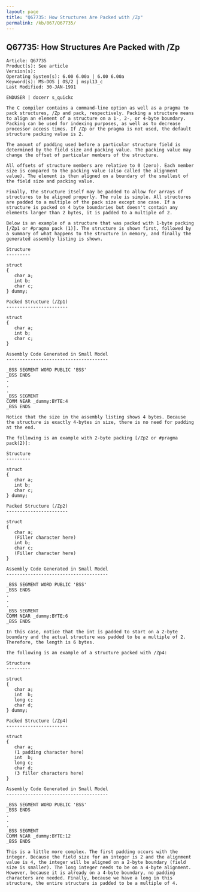 ```yaml
---
layout: page
title: "Q67735: How Structures Are Packed with /Zp"
permalink: /kb/067/Q67735/
---
```


## Q67735: How Structures Are Packed with /Zp

	Article: Q67735
	Product(s): See article
	Version(s): 
	Operating System(s): 6.00 6.00a | 6.00 6.00a
	Keyword(s): MS-DOS | OS/2 | mspl13_c
	Last Modified: 30-JAN-1991
	
	ENDUSER | docerr s_quickc
	
	The C compiler contains a command-line option as well as a pragma to
	pack structures, /Zp and pack, respectively. Packing a structure means
	to align an element of a structure on a 1-, 2-, or 4-byte boundary.
	Packing can be used for indexing purposes, as well as to decrease
	processor access times. If /Zp or the pragma is not used, the default
	structure packing value is 2.
	
	The amount of padding used before a particular structure field is
	determined by the field size and packing value. The packing value may
	change the offset of particular members of the structure.
	
	All offsets of structure members are relative to 0 (zero). Each member
	size is compared to the packing value (also called the alignment
	value). The element is then aligned on a boundary of the smallest of
	the field size and packing value.
	
	Finally, the structure itself may be padded to allow for arrays of
	structures to be aligned properly. The rule is simple. All structures
	are padded to a multiple of the pack size except one case. If a
	structure is packed on 4 byte boundaries but doesn't contain any
	elements larger than 2 bytes, it is padded to a multiple of 2.
	
	Below is an example of a structure that was packed with 1-byte packing
	[/Zp1 or #pragma pack (1)]. The structure is shown first, followed by
	a summary of what happens to the structure in memory, and finally the
	generated assembly listing is shown.
	
	Structure
	---------
	
	struct
	{
	   char a;
	   int b;
	   char c;
	} dummy;
	
	Packed Structure (/Zp1)
	-----------------------
	
	struct
	{
	   char a;
	   int b;
	   char c;
	}
	
	Assembly Code Generated in Small Model
	--------------------------------------
	
	_BSS SEGMENT WORD PUBLIC 'BSS'
	_BSS ENDS
	.
	.
	.
	_BSS SEGMENT
	COMM NEAR _dummy:BYTE:4
	_BSS ENDS
	
	Notice that the size in the assembly listing shows 4 bytes. Because
	the structure is exactly 4-bytes in size, there is no need for padding
	at the end.
	
	The following is an example with 2-byte packing [/Zp2 or #pragma
	pack(2)]:
	
	Structure
	---------
	
	struct
	{
	   char a;
	   int b;
	   char c;
	} dummy;
	
	Packed Structure (/Zp2)
	-----------------------
	
	struct
	{
	   char a;
	   (Filler character here)
	   int b;
	   char c;
	   (Filler character here)
	}
	
	Assembly Code Generated in Small Model
	--------------------------------------
	
	_BSS SEGMENT WORD PUBLIC 'BSS'
	_BSS ENDS
	.
	.
	.
	_BSS SEGMENT
	COMM NEAR _dummy:BYTE:6
	_BSS ENDS
	
	In this case, notice that the int is padded to start on a 2-byte
	boundary and the actual structure was padded to be a multiple of 2.
	Therefore, the length is 6 bytes.
	
	The following is an example of a structure packed with /Zp4:
	
	Structure
	---------
	
	struct
	{
	   char a;
	   int  b;
	   long c;
	   char d;
	} dummy;
	
	Packed Structure (/Zp4)
	-----------------------
	
	struct
	{
	   char a;
	   (1 padding character here)
	   int  b;
	   long c;
	   char d;
	   (3 filler characters here)
	}
	
	Assembly Code Generated in Small Model
	--------------------------------------
	
	_BSS SEGMENT WORD PUBLIC 'BSS'
	_BSS ENDS
	.
	.
	.
	_BSS SEGMENT
	COMM NEAR _dummy:BYTE:12
	_BSS ENDS
	
	This is a little more complex. The first padding occurs with the
	integer. Because the field size for an integer is 2 and the alignment
	value is 4, the integer will be aligned on a 2-byte boundary (field
	size is smaller). The long integer needs to be on a 4-byte alignment.
	However, because it is already on a 4-byte boundary, no padding
	characters are needed. Finally, because we have a long in this
	structure, the entire structure is padded to be a multiple of 4.
